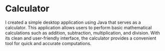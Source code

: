# Calculator
I created a simple desktop application using Java that serves as a calculator. 
This application allows users to perform basic mathematical calculations such as addition, subtraction, multiplication, and division. 
With its clean and user-friendly interface, the calculator provides a convenient tool for quick and accurate computations.

